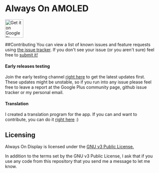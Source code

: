 # Always On AMOLED 

<a href="https://play.google.com/store/apps/details?id=com.tomerrosenfeld.tweaksforgo">
    <img alt="Get it on Google Play"
        height="60"
        src="https://play.google.com/intl/en_us/badges/images/generic/en-play-badge.png" />
</a>


##Contributing
You can view a list of known issues and feature requests using [the issue tracker](
https://github.com/rosenpin/AlwaysOnDisplayAmoled/issues). If you don't see your issue (or you
aren't sure) feel free to [submit it!](https://github.com/rosenpin/AlwaysOnDisplayAmoled/issues/new)

#### Early releases testing
Join the early testing channel [right here](https://play.google.com/apps/testing/com.tomer.alwayson) to get the latest updates first. These updates might be unstable, so if you run into any issue please feel free to leave a report at the Google Plus community page, github issue tracker or my personal email.

#### Translation
I created a translation program for the app.
If you can and want to contribute, you can do it [right here](https://crowdin.com/project/always-on-amoled) :)


## Licensing
Always On Display is licensed under the [GNU v3 Public License.](LICENSE)

In addition to the terms set by the GNU v3 Public License, I ask that if you use any code from this repository that you send me a message to let me know.
